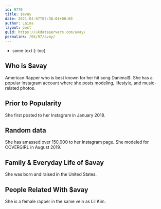 ```yaml
---
id: 9770
title: $avay
date: 2021-04-07T07:38:01+00:00
author: Laima
layout: post
guid: https://ukdataservers.com/avay/
permalink: /04/07/avay/
---
```


* some text
{: toc}


## Who is $avay
                  
                  
                  
American Rapper who is best known for her hit song Danimal$. She has a popular Instagram account where she posts modeling, lifestyle, and music-related photos.
                  
              
            
              
            
                
                
                
## Prior to Popularity
                  
                  
                  
She first posted to her Instagram in January 2018.
                  
              
            
              
            
                
                
                
## Random data
                  
                  
                  
She has amassed over 150,000 to her Instagram page. She modeled for COVERGIRL in August 2019.
                  
              
            
              
            
                
                
                
## Family & Everyday Life of $avay
                  
                  
                  
She was born and raised in the United States.
                  
              
            
              
            
                
                
                
## People Related With $avay
                  
                  
                  
She is a female rapper in the same vein as Lil Kim.
                  
              
            
              
            
                
              
            
              
              
            
            
              
            
          
          
          